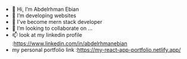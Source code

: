 - 👋 Hi, I’m Abdelrhman Ebian
- 👀 I’m developing websites
- 🌱 I've become mern stack developer
- 💞️ I’m looking to collaborate on ...
- 📫 look at my linkedin profile :https://www.linkedin.com/in/abdelrhmanebian
- my personal portfolio link :https://my-react-app-portfolio.netlify.app/
<!---
AbdelrhmanEbian/AbdelrhmanEbian is a ✨ special ✨ repository because its `README.md` (this file) appears on your GitHub profile.
You can click the Preview link to take a look at your changes.
--->
